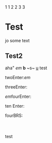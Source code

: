 1 1
2  2
3   3
 # Test
jo some text
## Test2
aha"
*em*
**b**
~s~
<ins>u</ins>
test

twoEnter:*em*

threeEnter:


*em*fourEnter:



ten Enter:









fourBRS:<br><br><br><br>test
